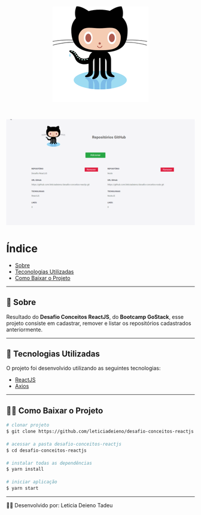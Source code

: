 <h1 align="center">
    <img src="./src/assets/github-icon.png" />
</h1>

<h1>
    <img src="./src/assets/repositories-github.gif" />
</h1>

# Índice

- [Sobre](#-sobre)
- [Teconologias Utilizadas](#tecnologias-utilizadas)
- [Como Baixar o Projeto](#como-baixar-o-projeto)

---

## 📝 Sobre

Resultado do **Desafio Conceitos ReactJS**, do **Bootcamp GoStack**, esse projeto consiste em cadastrar, remover e listar os repositórios cadastrados anteriormente. 

---

## 🚀 Tecnologias Utilizadas

O projeto foi desenvolvido utilizando as seguintes tecnologias: 

- [ReactJS](https://pt-br.reactjs.org/)
- [Axios](https://github.com/axios/axios)

---

## 👨‍💻 Como Baixar o Projeto

```bash
# clonar projeto
$ git clone https://github.com/leticiadeieno/desafio-conceitos-reactjs.git

# acessar a pasta desafio-conceitos-reactjs
$ cd desafio-conceitos-reactjs

# instalar todas as dependências
$ yarn install 

# iniciar aplicação
$ yarn start
```

---

🙋‍♀️ Desenvolvido por: Leticia Deieno Tadeu